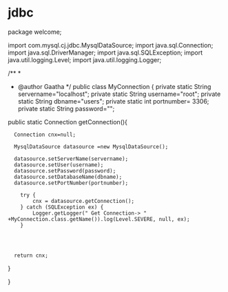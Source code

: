 # jdbc

package welcome;

import com.mysql.cj.jdbc.MysqlDataSource;
import java.sql.Connection;
import java.sql.DriverManager;
import java.sql.SQLException;
import java.util.logging.Level;
import java.util.logging.Logger;

/**
 *
 * @author Gaatha
 */
public class MyConnection {
    private static String servername="localhost";
    private static String username="root";
    private static String dbname="users";
    private static int portnumber= 3306;
    private static String password="";
    
  public static Connection getConnection(){
      
      
      Connection cnx=null;
      
      MysqlDataSource datasource =new MysqlDataSource();
      
      datasource.setServerName(servername);
      datasource.setUser(username);
      datasource.setPassword(password);
      datasource.setDatabaseName(dbname);
      datasource.setPortNumber(portnumber);
     
        try {
            cnx = datasource.getConnection();
        } catch (SQLException ex) {
            Logger.getLogger(" Get Connection-> " +MyConnection.class.getName()).log(Level.SEVERE, null, ex);
        }
       
       
       
      
      return cnx;
  }
          
}
